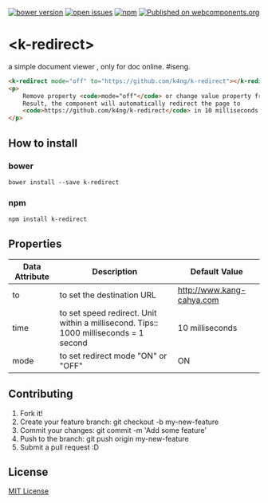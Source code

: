 [![bower version](https://img.shields.io/bower/v/k-redirect.svg)](https://libraries.io/bower/k-redirect) 
[![open issues](https://img.shields.io/github/issues/k4ng%2Fk-redirect.svg)](https://github.com/k4ng/k-redirect/issues) 
[![npm](https://img.shields.io/npm/v/k-redirect.svg)](https://www.npmjs.com/package/k-redirect) 
[![Published on webcomponents.org](https://img.shields.io/badge/webcomponents.org-published-blue.svg)](https://github.com/k4ng/k-redirect) 


# \<k-redirect\>

a simple document viewer , only for doc online. #iseng.


<!--
```
<custom-element-demo height="300">
  <template>
    <script src="../webcomponentsjs/webcomponents-lite.js"></script>
    <link rel="import" href="k-redirect.html">
    <next-code-block></next-code-block>
  </template>
</custom-element-demo>
```
-->
```html
<k-redirect mode="off" to="https://github.com/k4ng/k-redirect"></k-redirect>
<p>
    Remove property <code>mode="off"</code> or change value property from OFF to ON. 
    Result, the component will automatically redirect the page to 
    <code>https://github.com/k4ng/k-redirect</code> in 10 milliseconds (0.01 sec)
</p>
```


## How to install

### bower

```markdown
bower install --save k-redirect
```

### npm

```markdown
npm install k-redirect
```


## Properties

Data Attribute | Description | Default Value
-------------- | ----------- | -------------
to | to set the destination URL | http://www.kang-cahya.com 
time | to set speed redirect. Unit within a millisecond. Tips:: 1000 milliseconds = 1 second | 10 milliseconds
mode | to set redirect mode "ON" or "OFF" | ON


## Contributing

1. Fork it!
1. Create your feature branch: git checkout -b my-new-feature
1. Commit your changes: git commit -m 'Add some feature'
1. Push to the branch: git push origin my-new-feature
1. Submit a pull request :D


## License

[MIT License](https://github.com/dyazincahya/k-redirect/blob/master/LICENSE) 
